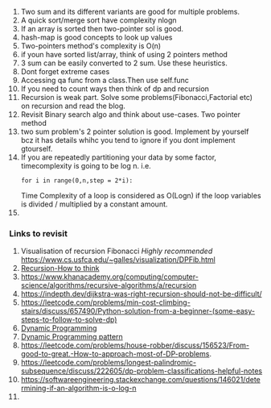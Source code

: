 
1. Two sum and its different variants are good for multiple problems.  
2. A quick sort/merge sort have complexity nlogn
3. If an array is sorted then two-pointer sol is good.
4. hash-map is good concepts to look up values
5. Two-pointers method's complexity is O(n)
6. if youn have sorted list/array, think of using 2 pointers method
7. 3 sum can be easily converted to 2 sum. Use these heuristics.
8. Dont forget extreme cases
9. Accessing qa func from a class.Then use self.func
10. If you need to count ways then think of dp and recursion
11. Recursion is weak part. Solve some problems(Fibonacci,Factorial etc) on recursion and read the blog.
12. Revisit Binary search algo and think about use-cases. Two pointer method
13. two sum problem's 2 pointer solution is good. Implement by yourself bcz it has details whihc you tend to ignore if you dont implement gtourself.
14. If you are repeatedly partitioning your data by some factor, timecomplexity is going to be log n. i.e. 
    ```
    for i in range(0,n,step = 2*i):
    ```
    Time Complexity of a loop is considered as O(Logn) if the loop variables is divided / multiplied by a constant amount.
15.  








### Links to revisit

1. Visualisation of recursion Fibonacci *Highly recommended* https://www.cs.usfca.edu/~galles/visualization/DPFib.html
2. [Recursion-How to think](https://medium.com/@daniel.oliver.king/getting-started-with-recursion-f89f57c5b60e)  
3. https://www.khanacademy.org/computing/computer-science/algorithms/recursive-algorithms/a/recursion
4. https://indepth.dev/dijkstra-was-right-recursion-should-not-be-difficult/
5. https://leetcode.com/problems/min-cost-climbing-stairs/discuss/657490/Python-solution-from-a-beginner-(some-easy-steps-to-follow-to-solve-dp)
6. [Dynamic Programming](https://leetcode.com/discuss/general-discussion/475924/my-experience-and-notes-for-learning-dp)
7. [Dynamic Programming pattern](https://leetcode.com/discuss/general-discussion/458695/dynamic-programming-patterns)
8. https://leetcode.com/problems/house-robber/discuss/156523/From-good-to-great.-How-to-approach-most-of-DP-problems.
9. https://leetcode.com/problems/longest-palindromic-subsequence/discuss/222605/dp-problem-classifications-helpful-notes
10. https://softwareengineering.stackexchange.com/questions/146021/determining-if-an-algorithm-is-o-log-n
11. 


